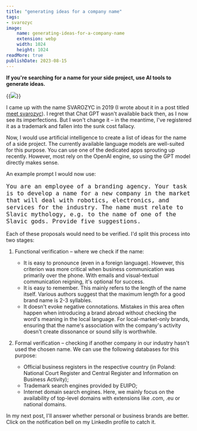 ```yaml
---
title: "generating ideas for a company name"
tags:
- svarozyc
image:
    name: generating-ideas-for-a-company-name
    extension: webp
    width: 1024
    height: 1024
readMore: true
publishDate: 2023-08-15
---
```

**If you're searching for a name for your side project, use AI tools to generate ideas.**
<!--more-->
{{<image src="generating-ideas-for-a-company-name.webp" caption="generowanie pomysłów na nazwę firmy" displayCaption="false">}}

I came up with the name SVAROZYC in 2019 (I wrote about it in a post titled [meet svarozyc](/blog/meet-svarozyc/)). I regret that Chat GPT wasn't available back then, as I now see its imperfections. But I won't change it – in the meantime, I've registered it as a trademark and fallen into the sunk cost fallacy.

Now, I would use artificial intelligence to create a list of ideas for the name of a side project. The currently available language models are well-suited for this purpose. You can use one of the dedicated apps sprouting up recently. However, most rely on the OpenAI engine, so using the GPT model directly makes sense.

An example prompt I would now use:
<pre style="white-space: pre-wrap; font-size: 1rem;">You are an employee of a branding agency. Your task is to develop a name for a new company in the market that will deal with robotics, electronics, and services for the industry. The name must relate to Slavic mythology, e.g. to the name of one of the Slavic gods. Provide five suggestions.</pre>

Each of these proposals would need to be verified. I'd split this process into two stages:
1. Functional verification – where we check if the name:
    * It is easy to pronounce (even in a foreign language). However, this criterion was more critical when business communication was primarily over the phone. With emails and visual-textual communication reigning, it's optional for success.
    * It is easy to remember. This mainly refers to the length of the name itself. Various authors suggest that the maximum length for a good brand name is 2-3 syllables.
    * It doesn't evoke negative connotations. Mistakes in this area often happen when introducing a brand abroad without checking the word's meaning in the local language. For local-market-only brands, ensuring that the name's association with the company's activity doesn't create dissonance or sound silly is worthwhile.

2. Formal verification – checking if another company in our industry hasn't used the chosen name. We can use the following databases for this purpose:
    * Official business registers in the respective country (in Poland: National Court Register and Central Register and Information on Business Activity);
    * Trademark search engines provided by EUIPO;
    * Internet domain search engines. Here, we mainly focus on the availability of top-level domains with extensions like .com, .eu or national domains.

In my next post, I'll answer whether personal or business brands are better. Click on the notification bell on my LinkedIn profile to catch it.
